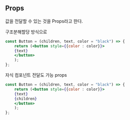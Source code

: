 ## Props

값을 전달할 수 있는 것을 Props라고 한다.


구조분해할당 방식으로
```jsx
const Button = (children, text, color = "black") => {
    return (<button style={{color : color}}>
    {text}
    </button>
    );
};
```


자식 컴포넌트 전달도 가능 props
```jsx
const Button = (children, text, color = "black") => {
    return (<button style={{color : color}}>
    {text}
    {children}
    </button>
    );
};
```



